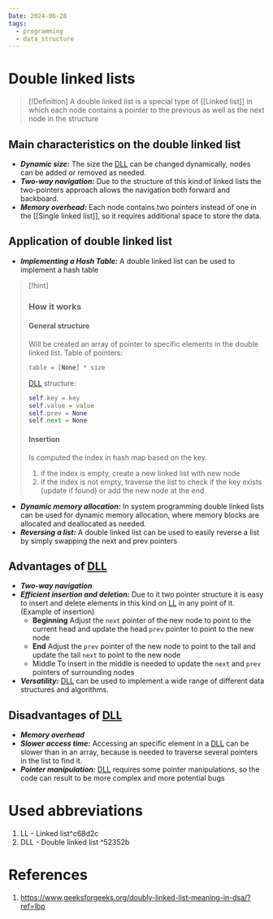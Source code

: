 ```yaml
---
Date: 2024-06-28
tags:
  - programming
  - data_structure
---
```

# Double linked lists

>[!Definition]
>A double linked list is a special type of [[Linked list]] in which each node contains a pointer to the previous as well as the next node in the structure 

## Main characteristics on the double linked list
- ***Dynamic size:*** The size the [DLL](#^52352b) can be changed dynamically, nodes can be added or removed as needed.
- ***Two-way navigation:*** Due to the structure of this kind of linked lists the two-pointers approach allows the navigation both forward and backboard.
- ***Memory overhead:*** Each node contains two pointers instead of one in the [[Single linked list]], so it requires additional space to store the data.
## Application of double linked list 

- ***Implementing a Hash Table:*** A double linked list can be used to implement a hash table
>[!hint] 
>### How it works
>#### General structure
> Will be created an array of pointer to specific elements in the double linked list.
> Table of pointers:
> ```py
> table = [None] * size
> ```
> [DLL](#^52352b) structure:
> ```py
> self.key = key
> self.value = value
> self.prev = None
> self.next = None
> ```
> #### Insertion
> Is computed the index in hash map based on the key.
> 1. if the index is empty, create a new linked list with new node
> 2. if the index is not empty, traverse the list to check if the key exists (update if found) or add the new node at the end
- ***Dynamic memory allocation:*** In system programming double linked lists can be used for dynamic memory allocation, where memory blocks are allocated and deallocated as needed.
- ***Reversing a list:*** A double linked list can be used to easily reverse a list by simply swapping the next and prev pointers
## Advantages of [DLL](#^52352b)
- ***Two-way navigation***
- ***Efficient insertion and deletion:*** Due to it two pointer structure it is easy to insert and delete elements in this kind on [LL](#^c68d2c) in any point of it.
	(Example of insertion)
	- **Beginning**
		Adjust the `next` pointer of the new node to point to the current head and update the head `prev` pointer to point to the new node
	- **End**
		Adjust the `prev` pointer of the new node to point to the tail and update the tail `next` to point to the new node
	- Middle
		To insert in the middle is needed to update the `next` and `prev` pointers of surrounding nodes
- ***Versatility:*** [DLL](#^52352b) can be used to implement a wide range of different data structures and algorithms.
## Disadvantages of [DLL](#^52352b)
- ***Memory overhead***
- ***Slower access time:*** Accessing an specific element in a [DLL](#^52352b) can be slower than in an array, because is needed to traverse several pointers in the list to find it.
- ***Pointer manipulation:*** [DLL](#^52352b) requires some pointer manipulations, so the code can result to be more complex and more potential bugs




# Used abbreviations
1. LL - Linked list^c68d2c
2. DLL - Double linked list ^52352b

# References 
1. https://www.geeksforgeeks.org/doubly-linked-list-meaning-in-dsa/?ref=lbp